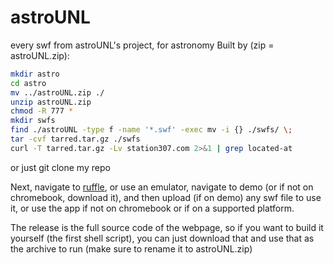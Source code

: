 # astroUNL
every swf from astroUNL's project, for astronomy
Built by (zip = astroUNL.zip):
```sh
mkdir astro
cd astro
mv ../astroUNL.zip ./
unzip astroUNL.zip
chmod -R 777 *
mkdir swfs
find ./astroUNL -type f -name '*.swf' -exec mv -i {} ./swfs/ \;
tar -cvf tarred.tar.gz ./swfs
curl -T tarred.tar.gz -Lv station307.com 2>&1 | grep located-at
```
or just git clone my repo

Next, navigate to [ruffle](https://ruffle.rs), or use an emulator,
navigate to demo (or if not on chromebook, download it),
and then upload (if on demo) any swf file to use it, or use the app
if not on chromebook or if on a supported platform.

The release is the full source code of the webpage, so if you want to build it yourself (the first shell script),
you can just download that and use that as the archive to run (make sure to rename it to astroUNL.zip)
